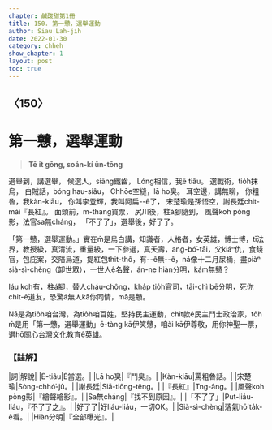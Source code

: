 ```yaml
---
chapter: 鹹酸甜第1冊
title: 150. 第一戇，選舉運動
author: Siau Lah-jih
date: 2022-01-30
category: chheh
show_chapter: 1
layout: post
toc: true
---
```

  
## 〈150〉
# 第一戇，選舉運動
>**Tē it gōng, soán-kí ūn-tōng**

選舉到，講選舉，
候選人，siāng鐵齒，
Lóng相信，我ē tiâu。
選戰術，tio̍h抹烏，
白賊話，bóng hau-siâu，
Chhōe空縫，lā ho͘臭。
耳空邊，講無聊，
你粗魯，我kàn-kiāu，
你叫李登輝，我叫阿扁--ê了，
宋楚瑜是孫悟空，謝長廷chit-mái『長紅』。
面頭前，m̄-thang買票，
尻川後，柱á腳隨到，
風聲koh pòng影，法官sa無cháng，
「不了了」，選舉後，好了了。

「第一戇，選舉運動。」實在m̄是烏白講，知識者，人格者，女英雄，博士博，tī法界，教授級，真清流，重量級，一下參選，真夭壽，ang-bó͘-tāi，父kiáⁿ仇，食錢官，包庇案，交陪烏道，提紅包thit-thô，有--ê無--ê，ná像十二月屎桶，盡piàⁿ sià-sì-chèng（卸世眾），一世人ê名聲，án-ne hiàn分明，kám無戇？

Iáu koh有，柱á腳，替人cháu-chông，kha̍p tio̍h官司，tāi-chì bē分明，死你chit-ê道友，恐驚á無人kā你同情，mā是戇。

Nā是為tio̍h咱台灣，為tio̍h咱百姓，堅持民主運動，chit款ê民主鬥士政治家，to̍h m̄是用「第一戇，選舉運動」ē-tàng kā伊笑戇，咱ài kā伊尊敬，用你神聖一票，選hō͘關心台灣文化教育ê英雄。

### 【註解】

|詞|解說|
|Ē-tiâu|Ē當選。|
|Lā ho͘臭|『鬥臭』。|
|Kàn-kiāu|罵粗魯話。|
|宋楚瑜|Sòng-chhó͘-jû。|
|謝長廷|Siā-tiông-têng。|
|『長紅』|Tng-âng。|
|風聲koh pòng影|『繪聲繪影』。|
|Sa無cháng|『找不到原因』。|
|「不了了」|Put-liáu-liáu，『不了了之』。|
|好了了|好liáu-liáu，一切OK。|
|Sià-sì-chèng|落氣hō͘ ta̍k-ê看。|
|Hiàn分明|『全部曝光』。|
